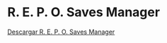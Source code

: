 # R. E. P. O. Saves Manager
[Descargar R. E. P. O. Saves Manager](https://raw.githubusercontent.com/PaxNotFun/reposaves/refs/heads/main/REPOSAVES.exe)